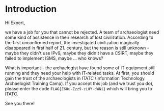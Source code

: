 # Introduction

Hi Expert,

we have a job for you that cannot be rejected. A team of archaeologist need some kind of assistence in their research of lost civilization. According to the first unconfirmed report, the investigated civilization magically disappeared in first half of 21. century, but the reason is still unknown - maybe they didn't use IPv6, maybe they didn't have a CSIRT, maybe they failed to implement ISMS, maybe ... who knows?

What is important - the archaelogist have found some of IT equipment still running and they need your help with IT-related tasks. At first, you should gain the trust of the archaeologists in ITATC (Information Technology Archaelogist Training Camp). If you accept this job (and we trust you do), please enter the code `FLAG{E6Ou-Zzz9-zLHY-dWNi}` which will bring you to ITATC.

See you there!